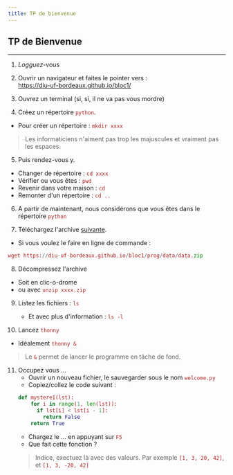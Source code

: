 ```yaml
---
title: TP de bienvenue
---
```


## TP de Bienvenue

<style>
code {
  color: #aa2222;
}
</style>

---

1. *Logguez*-vous

2. Ouvrir un navigateur et faites le pointer vers : <br/>
  <https://diu-uf-bordeaux.github.io/bloc1/>

3. Ouvrez un terminal (si, si, il ne va pas vous mordre)

4. Créez un répertoire `python`.
  - Pour créer un répertoire : `mkdir xxxx`
  > Les informaticiens n'aiment pas trop les majuscules et vraiment pas les espaces.

5. Puis rendez-vous y.
  - Changer de répertoire : `cd xxxx`
  - Vérifier ou vous êtes : `pwd`
  - Revenir dans votre maison : `cd`
  - Remonter d'un répertoire : `cd ..`

6. A partir de maintenant, nous considérons que vous êtes dans le répertoire `python`

7. Téléchargez l'archive [suivante](prog/data/data.zip).
  - Si vous voulez le faire en ligne de commande :
  ```python
  wget https://diu-uf-bordeaux.github.io/bloc1/prog/data/data.zip
  ```

8. Décompressez l'archive
  - Soit en clic-o-drome
  - ou avec `unzip xxxx.zip`

9. Listez les fichiers : `ls`
    - Et avec plus d'information : `ls -l`

10. Lancez `thonny`
  - Idéalement `thonny &`
  > Le `&` permet de lancer le programme en tâche de fond.

11. Occupez vous ...
    - Ouvrir un nouveau fichier, le sauvegarder sous le nom `welcome.py`
    - Copiez/collez le code suivant :
    ```python
    def mystere1(lst):
        for i in range(1, len(lst)):
          if lst[i] < lst[i - 1]:
            return False
        return True
    ```
    - Chargez le ... en appuyant sur `F5`
    - Que fait cette fonction ?
    > Indice, exectuez là avec des valeurs.
    > Par exemple `[1, 3, 20, 42]`, et `[1, 3, -20, 42]`
